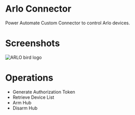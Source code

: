 # Arlo Connector
Power Automate Custom Connector to control Arlo devices.

# Screenshots
![ARLO bird logo](../../blob/master/screenshot/Arlo.png?raw=true)

# Operations
* Generate Authorization Token 
* Retrieve Device List
* Arm Hub
* Disarm Hub

